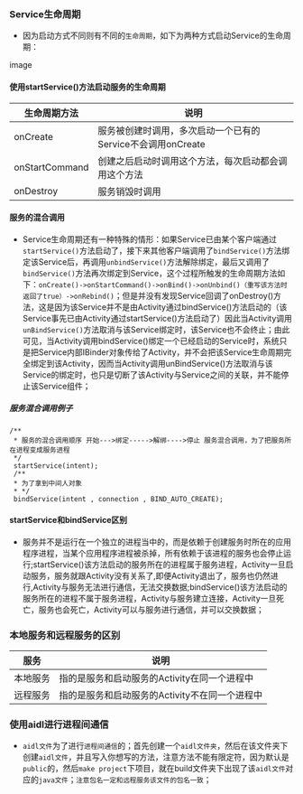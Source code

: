 ### Service生命周期
+ 因为启动方式不同则有不同的`生命周期`，如下为两种方式启动Service的生命周期：

image

#### 使用startService()方法启动服务的生命周期

|生命周期方法|说明|
|------|------|
|onCreate|服务被创建时调用，多次启动一个已有的Service不会调用onCreate|
|onStartCommand|创建之后启动时调用这个方法，每次启动都会调用这个方法|
|onDestroy|服务销毁时调用|

#### 服务的混合调用
+ Service生命周期还有一种特殊的情形：如果Service已由某个客户端通过`startService()`方法启动了，接下来其他客户端调用了`bindService()`方法绑定该Service后，再调用`unbindService()`方法解除绑定，最后又调用了`bindService()`方法再次绑定到Service，这个过程所触发的生命周期方法如下：`onCreate()->onStartCommand()->onBind()->onUnbind()（重写该方法时返回了true）->onRebind()`；但是并没有发现Service回调了onDestroy()方法，这是因为该Service并不是由Activity通过bindService()方法启动的（该Service事先已由Activity通过startService()方法启动了）因此当Activity调用`unBindService()`方法取消与该Service绑定时，该Service也不会终止；由此可见，当Activity调用bindService()绑定一个已经启动的Service时，系统只是把Service内部IBinder对象传给了Activity，并不会把该Service生命周期完全绑定到该Activity，因而当Activity调用unBindService()方法取消与该Service的绑定时，也只是切断了该Activity与Service之间的关联，并不能停止该Service组件；
##### 服务混合调用例子

```
/**
 * 服务的混合调用顺序 开始--->绑定----->解绑---->停止 服务混合调用，为了把服务所在进程变成服务进程
 */
 startService(intent);
 /**
 * 为了拿到中间人对象
 * */
 bindService(intent , connection , BIND_AUTO_CREATE);
```

#### startService和bindService区别
+ 服务并不是运行在一个独立的进程当中的，而是依赖于创建服务时所在的应用程序进程，当某个应用程序进程被杀掉，所有依赖于该进程的服务也会停止运行;startService()该方法启动的服务所在的进程属于服务进程，Activity一旦启动服务，服务就跟Activity没有关系了,即便Activity退出了，服务也仍然进行,Activity与服务无法进行通信，无法交换数据;bindService()该方法启动的服务所在的进程不属于服务进程，Activity与服务建立连接，Activity一旦死亡，服务也会死亡，Activity可以与服务进行通信，并可以交换数据；
### 本地服务和远程服务的区别

|服务|说明|
|------|------|
|本地服务|指的是服务和启动服务的Activity在同一个进程中|
|远程服务|指的是服务和启动服务的Activity不在同一个进程中|

### 使用aidl进行进程间通信
+ `aidl文件`为了进行`进程间通信`的；首先创建一个`aidl文件夹`，然后在该文件夹下创建`aidl文件`，并且写入你想写的方法，注意方法不能有限定符，因为默认是`public`的，然后`make project`下项目，就在build文件夹下出现了该`aidl文件`对应的`java文件`；`注意包名一定和远程服务该文件的包名一致`；
